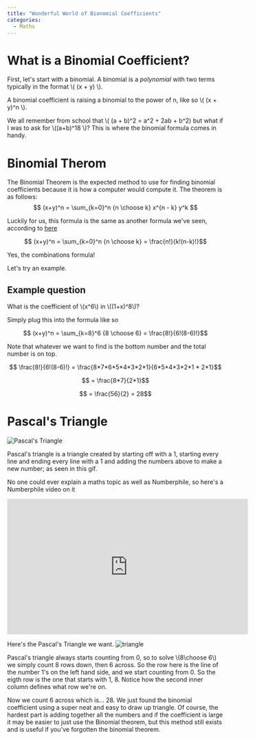 ```yaml
---
title: "Wonderful World of Bionomial Coefficients"
categories:
  - Maths
---
```


# What is a Binomial Coefficient?

First, let's start with a binomial.
A binomial is a _polynomial_ with two terms typically in the format \\( (x + y) \\).

A binomial coefficient is raising a binomial to the power of n, like so \\( (x + y)^n \\).

We all remember from school that \\( (a + b)^2 = a^2 + 2ab + b^2) but what if I was to ask for \\((a+b)^18 \\)? This is where the binomial formula comes in handy. 

# Binomial Therom

The Binomial Theorem is the expected method to use for finding binomial coefficients because it is how a computer would compute it.
The theorem is as follows:
$$ (x+y)^n = \sum_{k=0}^n {n \choose k} x^{n - k} y^k $$

Luckily for us, this formula is the same as another formula we've seen, according to [here](http://www.purplemath.com/modules/binomial.htm)

$$ (x+y)^n = \sum_{k=0}^n {n \choose k} = \frac{n!}{k!(n-k)!}$$

Yes, the combinations formula! 

Let's try an example.

## Example question

What is the coefficient of \\(x^6\\) in \\((1+x)^8\\)?

Simply plug this into the formula like so

$$ (x+y)^n = \sum_{k=8}^6 {8 \choose 6} = \frac{8!}{6!(8-6)!}$$

Note that whatever we want to find is the bottom number and the total number is on top.


$$ \frac{8!}{6!(8-6)!} = \frac{8*7*6*5*4*3*2*1}{6*5*4*3*2*1 * 2*1}$$ 

$$ = \frac{8*7}{2*1}$$

$$ = \frac{56}{2} = 28$$


# Pascal's Triangle

![Pascal's Triangle](https://upload.wikimedia.org/wikipedia/commons/0/0d/PascalTriangleAnimated2.gif)

Pascal's triangle is a triangle created by starting off with a 1, starting every line and ending every line with a 1 and adding the numbers above to make a new number; as seen in this gif.

No one could ever explain a maths topic as well as Numberphile, so here's a Numberphile video on it

<iframe width="560" height="315" src="https://www.youtube.com/embed/0iMtlus-afo" frameborder="0" gesture="media" allow="encrypted-media" allowfullscreen></iframe>

Here's the Pascal's Triangle we want.
![triangle](https://i.stack.imgur.com/C93ol.png)

Pascal's triangle always starts counting from 0, so to solve \\(8\choose 6\\) we simply count 8 rows down, then 6 across. So the row here is the line of the number 1's on the left hand side, and we start counting from 0. So the eigth row is the one that starts with 1, 8. Notice how the second inner column defines what row we're on. 

Now we count 6 across which is... 28. We just found the binomial coefficient using a super neat and easy to draw up triangle. Of course, the hardest part is adding together all the numbers and if the coefficient is large it may be easier to just use the Binomial theorem, but this method still exists and is useful if you've forgotten the binomial theorem.



